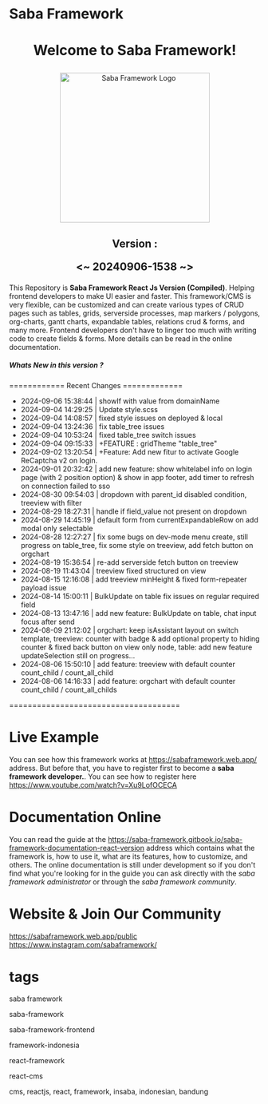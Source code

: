 <h1>Saba Framework</h1>

# <p align="center">Welcome to Saba Framework!</p>

<p align="center"><img src="https://res.cloudinary.com/insaba/image/upload/v1700625287/saba_framework/logo_saba_framework_gqw72y.png" alt="Saba Framework Logo" width="300"></p>

## <p align="center">Version : </p><p align="center"><~ 20240906-1538 ~></p>

This Repository is **Saba Framework React Js Version (Compiled)**. Helping frontend developers to make UI easier and faster. This framework/CMS is very flexible, can be customized and can create various types of CRUD pages such as tables, grids, serverside processes, map markers / polygons, org-charts, gantt charts, expandable tables, relations crud & forms, and many more. Frontend developers don't have to linger too much with writing code to create fields & forms. More details can be read in the online documentation.

##### Whats New in this version ?

============ Recent Changes =============

- 2024-09-06 15:38:44 | showIf with value from domainName
- 2024-09-04 14:29:25 | Update style.scss
- 2024-09-04 14:08:57 | fixed style issues on deployed & local
- 2024-09-04 13:24:36 | fix table_tree issues
- 2024-09-04 10:53:24 | fixed table_tree switch issues
- 2024-09-04 09:15:33 | +FEATURE : gridTheme "table_tree"
- 2024-09-02 13:20:54 | +Feature: Add new fitur to activate Google ReCaptcha v2 on login.
- 2024-09-01 20:32:42 | add new feature: show whitelabel info on login page (with 2 position option) & show in app footer, add timer to refresh on connection failed to sso
- 2024-08-30 09:54:03 | dropdown with parent_id disabled condition, treeview with filter
- 2024-08-29 18:27:31 | handle if field_value not present on dropdown
- 2024-08-29 14:45:19 | default form from currentExpandableRow  on add modal only selectable
- 2024-08-28 12:27:27 | fix some bugs on dev-mode menu create, still progress on table_tree, fix some style on treeview, add fetch button on orgchart
- 2024-08-19 15:36:54 | re-add serverside fetch button on treeview
- 2024-08-19 11:43:04 | treeview fixed structured on view
- 2024-08-15 12:16:08 | add treeview minHeight & fixed form-repeater payload issue
- 2024-08-14 15:00:11 | BulkUpdate on table fix issues on regular required field
- 2024-08-13 13:47:16 | add new feature: BulkUpdate on table, chat input focus after send
- 2024-08-09 21:12:02 | orgchart: keep isAssistant layout on switch template, treeview: counter with badge & add optional property to hiding counter & fixed back button on view only node, table: add new feature updateSelection still on progress...
- 2024-08-06 15:50:10 | add feature: treeview with default counter count_child / count_all_child
- 2024-08-06 14:16:33 | add feature: orgchart with default counter count_child / count_all_childs

=====================================

# Live Example

You can see how this framework works at https://sabaframework.web.app/ address. But before that, you have to register first to become a **saba framework developer.**. You can see how to register here https://www.youtube.com/watch?v=Xu9LofOCECA

# Documentation Online

You can read the guide at the https://saba-framework.gitbook.io/saba-framework-documentation-react-version address which contains what the framework is, how to use it, what are its features, how to customize, and others. The online documentation is still under development so if you don't find what you're looking for in the guide you can ask directly with the _saba framework administrator_ or through the _saba framework community_.

# Website & Join Our Community

https://sabaframework.web.app/public
https://www.instagram.com/sabaframework/

# tags

<p>saba framework</p>
<p>saba-framework</p>
<p>saba-framework-frontend</p>
<p>framework-indonesia</p>
<p>react-framework</p>
<p>react-cms</p>
<p>cms, reactjs, react, framework, insaba, indonesian, bandung</p>
